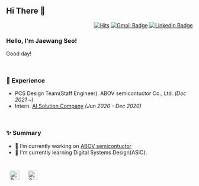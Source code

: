
## Hi There 👋  

<div align=right>
  
[![Hits](https://hits.seeyoufarm.com/api/count/incr/badge.svg?url=https%3A%2F%2Fgithub.com%2Fjaewang-seo&count_bg=%23000000&title_bg=%23A8A8A8&icon=python.svg&icon_color=%234C79D9&title=hits&edge_flat=false)](https://hits.seeyoufarm.com)
[![Gmail Badge](https://img.shields.io/badge/Gmail-d14836?style=flat-square&logo=Gmail&logoColor=white&link=mailto:snugyun01@gmail.com)](mailto:jaewang.seo@mokwon.ac.kr)
[![Linkedin Badge](https://img.shields.io/badge/-LinkedIn-blue?style=flat-square&logo=Linkedin&logoColor=white&link=https://www.linkedin.com/in/seo-jaewang-1ab481224/)](https://www.linkedin.com/in/seo-jaewang-1ab481224/)
</div>

### Hello, I'm Jaewang Seo!

Good day!
 
<br/>

### 💫 Experience
- PCS Design Team(Staff Engineer). ABOV semicontuctor Co., Ltd. *(Dec 2021 ~)*
- Intern. [AI Solution Company](http://www.airiss.co.kr/) *(Jun 2020 - Dec 2020)*

<br/>  

### ✨ Summary

- 🔭 I’m currently working on [ABOV semicontuctor](https://www.abov.co.kr/en/main.php)
- 🌱 I'm currently learning Digital Systems Design(ASIC).
  

<br/>  

<div sttyle='float:left'>
<img style="margin: 10px" src="https://profilinator.rishav.dev/skills-assets/python-original.svg" alt="Python" height="25" />  
<img style="margin: 10px" src="https://profilinator.rishav.dev/skills-assets/opencv-icon.svg" alt="OpenCV" height="25" />  
</div>

<br/>  
